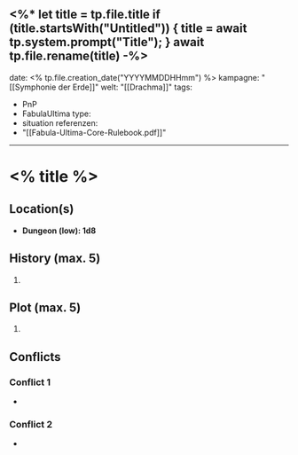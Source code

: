 <%*
let title = tp.file.title
if (title.startsWith("Untitled")) {
title = await tp.system.prompt("Title");
}
await tp.file.rename(title)
-%>
---
date: <% tp.file.creation_date("YYYYMMDDHHmm") %>
kampagne: "[[Symphonie der Erde]]"
welt: "[[Drachma]]"
tags:
  - PnP
  - FabulaUltima
type:
  - situation
referenzen:
  - "[[Fabula-Ultima-Core-Rulebook.pdf]]"
---
# <% title %>

## Location(s)
- **Dungeon (low): 1d8**

## History (max. 5)
1. 

## Plot (max. 5)
1. 

## Conflicts
### Conflict 1
- 

### Conflict 2
- 